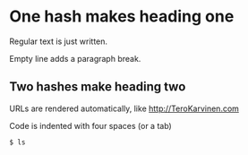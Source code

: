 # One hash makes heading one 

Regular text is just written. 

Empty line adds a paragraph break. 

## Two hashes make heading two

URLs are rendered automatically, like http://TeroKarvinen.com

Code is indented with four spaces (or a tab)

    $ ls
  
